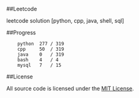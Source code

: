 ##Leetcode

leetcode solution [python, cpp, java, shell, sql]

##Progress

```	
    python  277 / 319
    cpp     50  / 319
    java    0   / 319
    bash    4   / 4
    mysql   7   / 15
```

##License

All source code is licensed under the [MIT License](https://raw.githubusercontent.com/luosch/leetcode/master/LICENSE).
